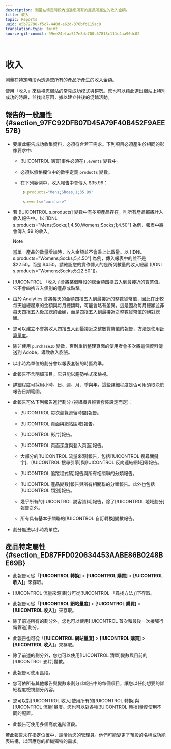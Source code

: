 ```yaml
---
description: 測量在特定時段內透過您所有的產品所產生的收入金額。
title: 收入
topic: Reports
uuid: e5b72798-f5c7-440d-a62d-376bfd115ac8
translation-type: tm+mt
source-git-commit: 99ee24efaa517e8da700c67818c111c4aa90dc02

---
```



# 收入

測量在特定時段內透過您所有的產品所產生的收入金額。

使用「收入」來檢視您網站的常見成功模式與趨勢。您也可以藉此選出網站上特別成功的時段，並找出原因，據以建立往後的促銷活動。

## 報告的一般屬性 {#section_97FC92DFB07D45A79F40B452F9AEE57B}

* 要讓此報告成功收集資料，必須符合若干需求。下列項目必須產生於相同的影像要求中:

   * [!UICONTROL 購買]事件必須在`s.events` 變數中。

   * 必須以價格欄位中的數字定義 `products` 變數。
   * 在下列範例中，收入報告中會傳入 $35.99：

      ```js
       s.products="Mens;Shoes;1;35.99"
      ```

      ```js
       s.events="purchase"
      ```

* 若 [!UICONTROL s.products] 變數中有多項產品存在，則所有產品都將計入收入報告中。以 [!DNL s.products="Mens;Socks;1;4.50,Womens;Socks;1;4.50"] 為例，報表中將會傳入 $9 的收入。

   >[!NOTE]
   >
   >當單一產品的數量增加時，收入金額並不會乘上此數量。以 [!DNL s.products="Womens;Socks;5;4.50"] 為例，傳入報表中的並不是 $22.50，而是 $4.50。請確認您的實作傳入的是所列數量的收入總額 ([!DNL s.products="Womens;Socks;5;22.50"])。

* [!UICONTROL 「收入」]會將某個時段的總金額四捨五入到最接近的貨幣值。它不會四捨五入個別的產品或點擊。
* 由於 Analytics 會將每天的金額四捨五入到最接近的整數貨幣值，因此在比較每天加總起來的金額與每月總額時，可能會略有差異。這是因為每月總額並非每天四捨五入後加總的金額，而是四捨五入到最接近之整數貨幣值的絕對總額。
* 您可以建立不會將收入四捨五入到最接近之整數貨幣值的報告，方法是使用[計算量度](https://marketing.adobe.com/resources/help/zh_TW/analytics/calcmetrics/)。
* 除非使用 `purchaseID` 變數，否則重新整理頁面的使用者會多次將這個資料傳送到 Adobe，導致收入膨脹。
* 以小時為單位的劃分會以報表套裝的時區為準。
* 此報告不含明細項目。它只能以趨勢格式來檢視。
* 詳細程度可採用小時、日、週、月、季與年。這些詳細程度是否可用須取決於報告日期範圍。
* 此報告可依下列報告進行劃分 (視組織與報表套裝設定而定)：

   * [!UICONTROL 每次瀏覽逗留時間]報告。
   * [!UICONTROL 頁面與網站區域]報告。
   * [!UICONTROL 影片]報告。
   * [!UICONTROL 頁面深度與登入頁面]報告。
   * 大部分的[!UICONTROL 流量來源]報告，包括[!UICONTROL 搜尋關鍵字]、[!UICONTROL 搜尋引擎]與[!UICONTROL 反向連結網域]等報告。

   * [!UICONTROL 追蹤程式碼]報告與所有相關聯的分類報告。
   * [!UICONTROL 產品變數]報告與所有相關聯的分類報告。此外也包括[!UICONTROL 類別]報告。

   * 幾乎所有的[!UICONTROL 訪客資料]報告，除了[!UICONTROL 地域劃分]報告之外。

   * 所有具有基本子關聯的[!UICONTROL 自訂轉換]變數報告。

* 劃分無法以小時為單位。

## 產品特定屬性 {#section_ED87FFD020634453AABE86B0248BE69B}

* 此報告可從「**[!UICONTROL 轉換]** > **[!UICONTROL 購買]** > **[!UICONTROL 收入]**」來存取。

* [!UICONTROL 流量來源]劃分可從[!UICONTROL 「尋找方法」]下存取。

* 此報告可從「**[!UICONTROL 網站量度]** > **[!UICONTROL 購買]** > **[!UICONTROL 收入]**」來存取。

* 除了前述所有的劃分外，您也可以使用[!UICONTROL 首次和最後一次接觸行銷管道]劃分。

* 此報告也可從「**[!UICONTROL 網站量度]** > **[!UICONTROL 購買]** > **[!UICONTROL 收入]**」來存取。

* 除了前述的劃分外，您也可以使用[!UICONTROL 清單]變數與目前的[!UICONTROL 影片]變數。

* 此報告可使用區段。

* 您可依所有其他報告與變數來劃分此報告中的每個項目，讓您以任何想要的詳細程度檢視劃分內容。
* 您可以對[!UICONTROL 收入]使用所有的[!UICONTROL 轉換]與[!UICONTROL 流量]量度。您也可以對各種[!UICONTROL 轉換]量度使用不同的配置。

* 此報告可使用多個高度進階區段。

若此報告未在指定位置中，請洽詢您的管理員。他們可能變更了預設的名稱或功能表結構，以因應您的組織獨特的需求。
